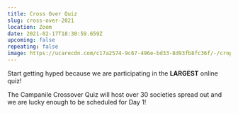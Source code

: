 ```yaml
---
title: Cross Over Quiz
slug: cross-over-2021
location: Zoom
date: 2021-02-17T18:30:59.659Z
upcoming: false
repeating: false
image: https://ucarecdn.com/c17a2574-9c67-496e-bd33-8d93fb8fc36f/-/crop/1191x1189/0,5/-/preview/
---
```

Start getting hyped because we are participating in the **LARGEST** online quiz!

The Campanile Crossover Quiz will host over 30 societies spread out and we are lucky enough to be scheduled for Day 1!